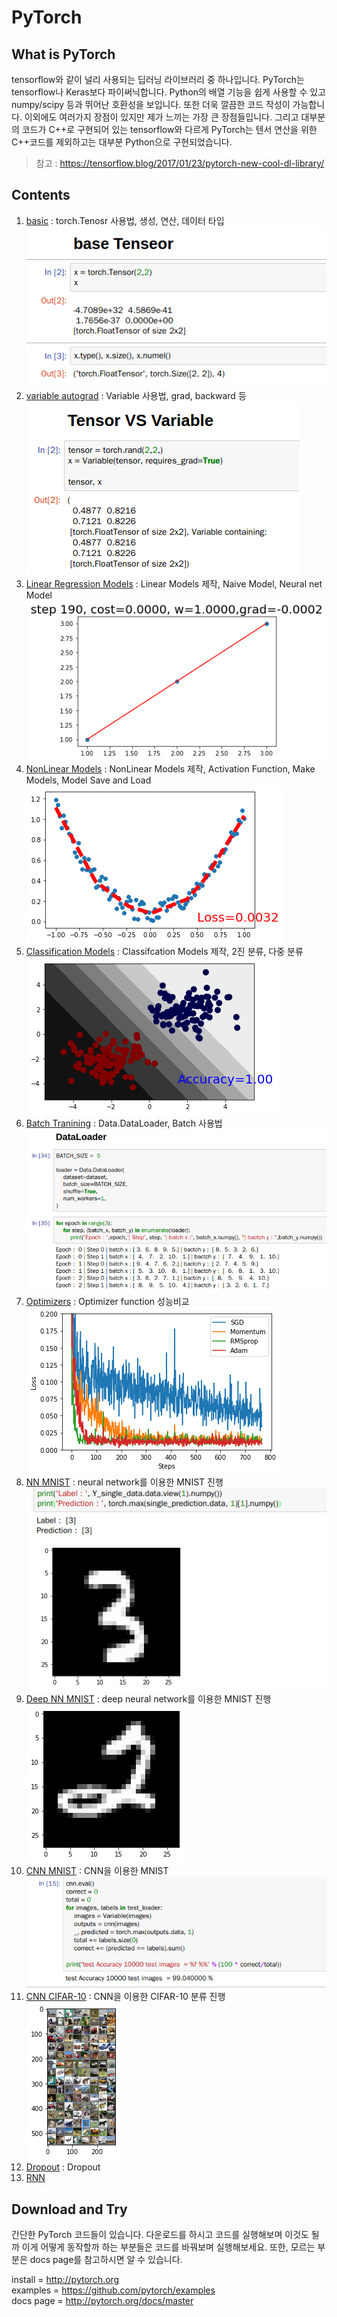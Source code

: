 # PyTorch

## What is PyTorch  
tensorflow와 같이 널리 사용되는 딥러닝 라이브러리 중 하나입니다. PyTorch는 tensorflow나 Keras보다 파이써닉합니다. Python의 배열 기능을 쉽게 사용할 수 있고 numpy/scipy 등과 뛰어난 호환성을 보입니다. 또한 더욱 깔끔한 코드 작성이 가능합니다. 이외에도 여러가지 장점이 있지만 제가 느끼는 가장 큰 장점들입니다. 그리고 대부분의 코드가 C++로 구현되어 있는 tensorflow와 다르게 PyTorch는 텐서 연산을 위한 C++코드를 제외하고는 대부분 Python으로 구현되었습니다.
> 참고 : https://tensorflow.blog/2017/01/23/pytorch-new-cool-dl-library/

## Contents  
1. [basic](01_basic.ipynb) : torch.Tenosr 사용법, 생성, 연산, 데이터 타입  
![](images/01.png)
2. [variable autograd](02_variable_autograd.ipynb) : Variable 사용법, grad, backward 등  
![](images/02.png)
3. [Linear Regression Models](03_Linear_Regression_Models.ipynb) : Linear Models 제작, Naive Model, Neural net Model  
![](images/03.png)
4. [NonLinear Models](04_NonLinear_Models.ipynb) : NonLinear Models 제작, Activation Function, Make Models, Model Save and Load  
![](images/04.png)
5. [Classification Models](05_Classification_Models.ipynb) : Classifcation Models 제작, 2진 분류, 다중 분류  
![](images/05.png)
6. [Batch Tranining](06_Batch_Training.ipynb) : Data.DataLoader, Batch 사용법  
![](images/06.png)
7. [Optimizers](07_Optimizers.ipynb) : Optimizer function 성능비교  
![](images/07.png)
8. [NN MNIST](08_NN_MNIST.ipynb) : neural network를 이용한 MNIST 진행  
![](images/08.png)
9. [Deep NN MNIST](09_Deep_NN_MNIST.ipynb) : deep neural network를 이용한 MNIST 진행  
![](images/09.png)
10. [CNN MNIST](10_CNN_MNIST.ipynb) : CNN을 이용한 MNIST  
![](images/10.png)
11. [CNN CIFAR-10](11_CNN_CIFAR-10.ipynb) : CNN을 이용한 CIFAR-10 분류 진행  
![](images/11.png)
12. [Dropout](12_Dropout.ipynb) : Dropout
13. [RNN]()

## Download and Try
간단한 PyTorch 코드들이 있습니다. 다운로드를 하시고 코드를 실행해보며 이것도 될까 이게 어떻게 동작할까 하는 부분들은 코드를 바꿔보며 실행해보세요. 또한, 모르는 부분은 docs page를 참고하시면 알 수 있습니다.

install   = http://pytorch.org  
examples  = https://github.com/pytorch/examples  
docs page = http://pytorch.org/docs/master
